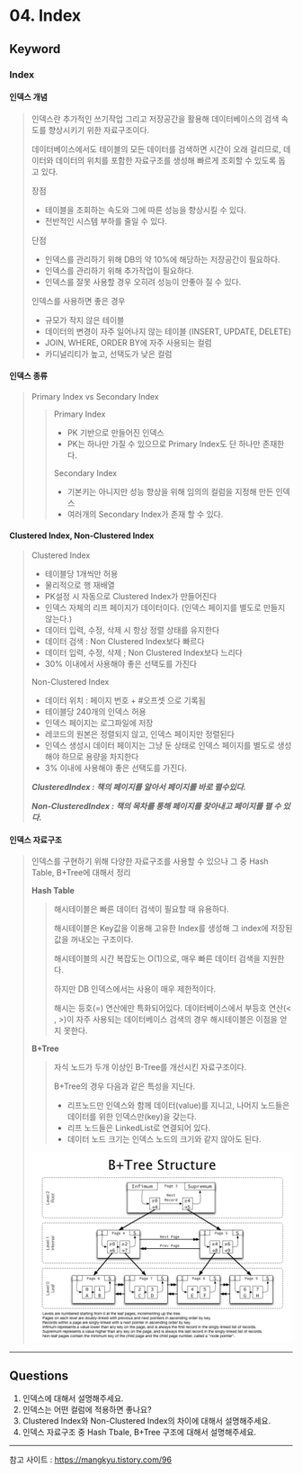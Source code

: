 # 04. Index

## Keyword

### Index

#### 인덱스 개념

> 인덱스란 추가적인 쓰기작업 그리고 저장공간을 활용해 데이터베이스의 검색 속도를 향상시키기 위한 자료구조이다.
>
> 데이터베이스에서도 테이블의 모든 데이터를 검색하면 시간이 오래 걸리므로, 데이터와 데이터의 위치를 포함한 자료구조를 생성해 빠르게 조회할 수 있도록 돕고 있다.
>
> 장점 
>
> - 테이블을 조회하는 속도와 그에 따른 성능을 향상시킬 수 있다. 
> - 전반적인 시스템 부하를 줄일 수 있다.
>
> 단점
>
> - 인덱스를 관리하기 위해 DB의 약 10%에 해당하는 저장공간이 필요하다.
> - 인덱스를 관리하기 위해 추가작업이 필요하다.
> - 인덱스를 잘못 사용할 경우 오히려 성능이 안좋아 질 수 있다.
>
> 인덱스를 사용하면 좋은 경우 
>
> - 규모가 작지 않은 테이블
> - 데이터의 변경이 자주 일어나지 않는 테이블 (INSERT, UPDATE, DELETE)
> - JOIN, WHERE, ORDER BY에 자주 사용되는 컬럼
> - 카디널리티가 높고, 선택도가 낮은 컬럼

#### 인덱스 종류 

> Primary Index vs Secondary Index
>
> > Primary Index 
> >
> > - PK 기반으로 만들어진 인덱스 
> > - PK는 하나만 가질 수 있으므로 Primary Index도 단 하나만 존재한다.
> >
> > Secondary Index 
> >
> > - 기본키는 아니지만 성능 향상을 위해 임의의 컬럼을 지정해 만든 인덱스
> > - 여러개의 Secondary Index가 존재 할 수 있다. 

#### Clustered Index, Non-Clustered Index

> Clustered Index
>
> - 테이블당 1개씩만 허용
> - 물리적으로 행 재배열
> - PK설정 시 자동으로 Clustered Index가 만들어진다
> - 인덱스 자체의 리프 페이지가 데이터이다. (인덱스 페이지를 별도로 만들지 않는다.)
> - 데이터 입력, 수정, 삭제 시 항상 정렬 상태를 유지한다
> - 데이터 검색 : Non Clustered Index보다 빠르다
> - 데이터 입력, 수정, 삭제 ; Non Clustered Index보다 느리다
> - 30% 이내에서 사용해야 좋은 선택도를 가진다
>
> Non-Clustered Index
>
> - 데이터 위치 : 페이지 번호 + #오프셋 으로 기록됨
> - 테이블당 240개의 인덱스 허용
> - 인덱스 페이지는 로그파일에 저장
> - 레코드의 원본은 정렬되지 않고, 인덱스 페이지만 정렬된다
> - 인덱스 생성시 데이터 페이지는 그냥 둔 상태로 인덱스 페이지를 별도로 생성해야 하므로 용량을 차지한다
> - 3% 이내에 사용해야 좋은 선택도를 가진다. 
>
> ***ClusteredIndex : 책의 페이지를 알아서 페이지를 바로 펼수있다.***
>
> ***Non-ClusteredIndex : 책의 목차를 통해 페이지를 찾아내고 페이지를 펼 수 있다.***

#### 인덱스 자료구조

> 인덱스를 구현하기 위해 다양한 자료구조를 사용할 수 있으나 그 중 Hash Table, B+Tree에 대해서 정리
>
> **Hash Table**
>
> > 해시테이블은 빠른 데이터 검색이 필요할 때 유용하다. 
> >
> > 해시테이블은 Key값을 이용해 고유한 Index를 생성해 그 index에 저장된 값을 꺼내오는 구조이다.
> >
> > 해시테이블의 시간 복잡도는 O(1)으로, 매우 빠른 데이터 검색을 지원한다.
> >
> > 하지만 DB 인덱스에서는 사용이 매우 제한적이다. 
> >
> > 해시는 등호(=) 연산에만 특화되어있다. 데이터베이스에서 부등호 연산(< , >)이 자주 사용되는 데이터베이스 검색의 경우 해시테이블은 이점을 얻지 못한다. 
>
> **B+Tree**
>
> > 자식 노드가 두개 이상인 B-Tree를 개선시킨 자료구조이다. 
> >
> > B+Tree의 경우 다음과 같은 특성을 지닌다.
> >
> > - 리프노드만 인덱스와 함께 데이터(value)를 지니고, 나머지 노드들은 데이터를 위한 인덱스만(key)을 갖는다.
> > - 리프 노드들은 LinkedList로 연결되어 있다.
> > - 데이터 노드 크기는 인덱스 노드의 크기와 같지 않아도 된다.
>
> ![img](images/img.png)



---

## Questions 

1) 인덱스에 대해서 설명해주세요.
2) 인덱스는 어떤 컬럼에 적용하면 좋나요?
3) Clustered Index와 Non-Clustered Index의 차이에 대해서 설명해주세요.
4) 인덱스 자료구조 중 Hash Tbale, B+Tree 구조에 대해서 설명해주세요.



---

참고 사이트 : https://mangkyu.tistory.com/96